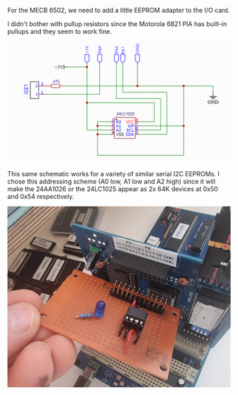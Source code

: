 For the MECB 6502, we need to add a little EEPROM adapter to the I/O card.

I didn't bother with pullup resistors since the Motorola 6821 PIA has built-in pullups and they seem to work fine.

![MECB I/O card I2C adapter](MECBI2C.png)

This same schematic works for a variety of similar serial I2C EEPROMs. I chose this addressing scheme (A0 low, A1 low and A2 high) since
it will make the 24AA1026 or the 24LC1025 appear as 2x 64K devices at 0x50 and 0x54 respectively.

![MECB I/O card I2C adapter](MECBI2C.jpeg)